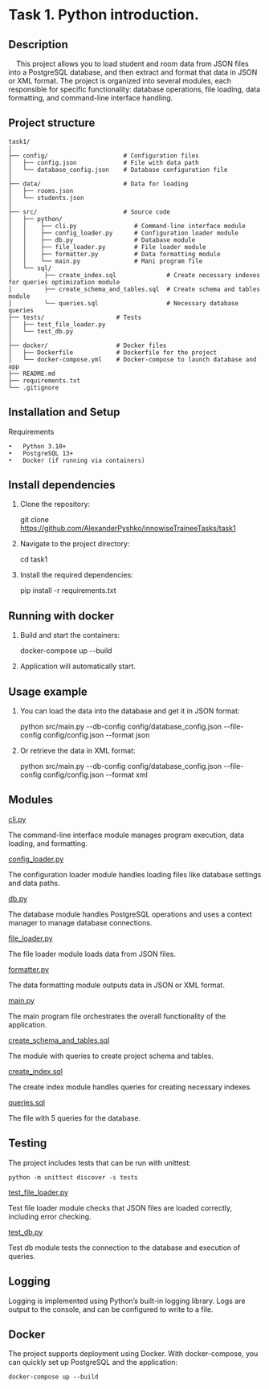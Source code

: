 # Task 1. Python introduction.

## Description
&nbsp;&nbsp;&nbsp;&nbsp;This project allows you to load student and room data from JSON files into a PostgreSQL database, and then extract and format that data in JSON or XML format. The project is organized into several modules, each responsible for specific functionality: database operations, file loading, data formatting, and command-line interface handling.

## Project structure
	
	task1/
	│
	├── config/                     # Configuration files
	│   ├── config.json             # File with data path
	│   └── database_config.json    # Database configuration file
	│
	├── data/                       # Data for loading
	│   ├── rooms.json
	│   └── students.json
	│
	├── src/                        # Source code
	│   ├── python/     
	│   │    ├── cli.py                # Command-line interface module
	│   │    ├── config_loader.py      # Configuration loader module
	│   │    ├── db.py                 # Database module
	│   │    ├── file_loader.py        # File loader module
	│   │    ├── formatter.py          # Data formatting module
	│   │    └── main.py               # Mani program file
	│   └── sql/
	│         ├── create_index.sql              # Create necessary indexes for queries optimization module
	│         ├── create_schema_and_tables.sql  # Create schema and tables module
	│         └── queries.sql                   # Necessary database queries
	├── tests/                    # Tests
	│   ├── test_file_loader.py
	│   └── test_db.py
	│
	├── docker/                   # Docker files
	│   ├── Dockerfile            # Dockerfile for the project
	│   └── docker-compose.yml    # Docker-compose to launch database and app
	├── README.md                 
	├── requirements.txt          
	└── .gitignore

 ## Installation and Setup

Requirements

	•	Python 3.10+
	•	PostgreSQL 13+
	•	Docker (if running via containers)

## Install dependencies
1.	Clone the repository:

    git clone https://github.com/AlexanderPyshko/innowiseTraineeTasks/task1

2.	Navigate to the project directory:
    
    cd task1

3. Install the required dependencies:
    
    
    pip install -r requirements.txt

## Running with docker
1.  Build and start the containers:
    
    
    docker-compose up --build

2.  Application will automatically start.

## Usage example
1.	You can load the data into the database and get it in JSON format:
        
    python src/main.py --db-config config/database_config.json --file-config config/config.json --format json

2.  Or retrieve the data in XML format:
    
    
    python src/main.py --db-config config/database_config.json --file-config config/config.json --format xml

## Modules

[cli.py](./src/python/cli.py)

The command-line interface module manages program execution, data loading, and formatting.

[config_loader.py](./src/python/config_loader.py)

The configuration loader module handles loading files like database settings and data paths.

[db.py](./src/python/db.py)

The database module handles PostgreSQL operations and uses a context manager to manage database connections.

[file_loader.py](./src/python/file_loader.py)

The file loader module loads data from JSON files.

[formatter.py](./src/python/formatter.py)

The data formatting module outputs data in JSON or XML format.

[main.py](./src/python/main.py)

The main program file orchestrates the overall functionality of the application.

[create_schema_and_tables.sql](.src/sql/create_schema_and_tables.sql)

The module with queries to create project schema and tables.

[create_index.sql](./src/sql/create_index.sql)

The create index module handles queries for creating necessary indexes.

[queries.sql](.src/sql/queries.sql)

The file with 5 queries for the database.

## Testing

The project includes tests that can be run with unittest:

    python -m unittest discover -s tests

[test_file_loader.py](./tests/test_file_loade.py)

Test file loader module checks that JSON files are loaded correctly, including error checking.

[test_db.py](./tests/test_db.py)

Test db module tests the connection to the database and execution of queries.

## Logging

Logging is implemented using Python’s built-in logging library. Logs are output to the console, and can be configured to write to a file.

## Docker

The project supports deployment using Docker. With docker-compose, you can quickly set up PostgreSQL and the application:
    
    docker-compose up --build

